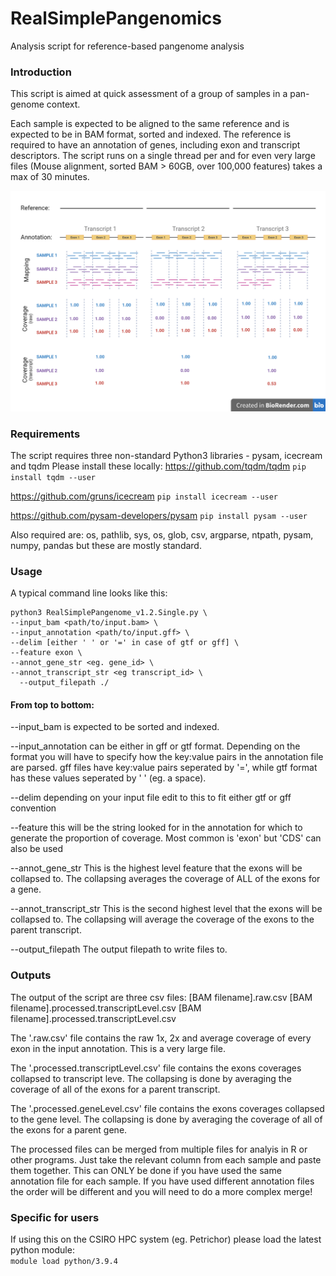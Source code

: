 # RealSimplePangenomics
Analysis script for reference-based pangenome analysis

### Introduction
This script is aimed at quick assessment of a group of samples in a pan-genome context.

Each sample is expected to be aligned to the same reference and is expected to be in BAM format, sorted and indexed. 
The reference is required to have an annotation of genes, including exon and transcript descriptors.
The script runs on a single thread per and for even very large files (Mouse alignment, sorted BAM > 60GB, over 100,000 features) takes a max of 30 minutes.

![Image](RSP_Figure.png)

### Requirements
The script requires three non-standard Python3 libraries - pysam, icecream and tqdm
Please install these locally:
https://github.com/tqdm/tqdm
`pip install tqdm --user`

https://github.com/gruns/icecream
`pip install icecream --user`

https://github.com/pysam-developers/pysam
`pip install pysam --user`

Also required are:
os, pathlib, sys, os, glob, csv, argparse, ntpath, pysam, numpy, pandas 
but these are mostly standard.

### Usage
A typical command line looks like this:
```
python3 RealSimplePangenome_v1.2.Single.py \
--input_bam <path/to/input.bam> \
--input_annotation <path/to/input.gff> \
--delim [either ' ' or '=' in case of gtf or gff] \
--feature exon \
--annot_gene_str <eg. gene_id> \
--annot_transcript_str <eg transcript_id> \
  --output_filepath ./
```
#### From top to bottom:

--input_bam      is expected to be sorted and indexed.

--input_annotation      can be either in gff or gtf format. Depending on the format you will have to specify how the key:value pairs in the annotation file are parsed. gff files have key:value pairs seperated by '=', while gtf format has these values seperated by ' ' (eg. a space).

--delim     depending on your input file edit to this to fit either gtf or gff convention

--feature     this will be the string looked for in the annotation for which to generate the proportion of coverage. Most common is 'exon' but 'CDS' can also be used

--annot_gene_str    This is the highest level feature that the exons will be collapsed to. The collapsing averages the coverage of ALL of the exons for a gene.

--annot_transcript_str     This is the second highest level that the exons will be collapsed to. The collapsing will average the coverage of the exons to the parent transcript.

--output_filepath     The output filepath to write files to.

### Outputs
The output of the script are three csv files:
  [BAM filename].raw.csv
  [BAM filename].processed.transcriptLevel.csv
  [BAM filename].processed.transcriptLevel.csv
  
The '.raw.csv' file contains the raw 1x, 2x and average coverage of every exon in the input annotation. This is a very large file.
  
The '.processed.transcriptLevel.csv' file contains the exons coverages collapsed to transcript leve. The collapsing is done by averaging the coverage of all of the exons for a parent transcript.
  
The '.processed.geneLevel.csv' file contains the exons coverages collapsed to the gene level. The collapsing is done by averaging the coverage of all of the exons for a parent gene. 

The processed files can be merged from multiple files for analyis in R or other programs. Just take the relevant column from each sample and paste them together. This can ONLY be done if you have used the same annotation file for each sample. If you have used different annotation files the order will be different and you will need to do a more complex merge!  


### Specific for users
If using this on the CSIRO HPC system (eg. Petrichor) please load the latest python module:<br />
`module load python/3.9.4`<br />


